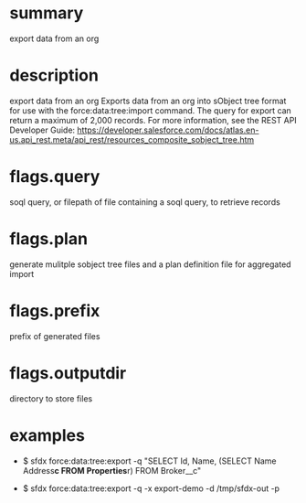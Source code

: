 # summary

export data from an org

# description

export data from an org
Exports data from an org into sObject tree format for use with the force:data:tree:import command.
The query for export can return a maximum of 2,000 records. For more information, see the REST API Developer Guide: https://developer.salesforce.com/docs/atlas.en-us.api_rest.meta/api_rest/resources_composite_sobject_tree.htm

# flags.query

soql query, or filepath of file containing a soql query, to retrieve records

# flags.plan

generate mulitple sobject tree files and a plan definition file for aggregated import

# flags.prefix

prefix of generated files

# flags.outputdir

directory to store files

# examples

- $ sfdx force:data:tree:export -q "SELECT Id, Name, (SELECT Name Address**c FROM Properties**r) FROM Broker\_\_c"

- $ sfdx force:data:tree:export -q <path to file containing soql query> -x export-demo -d /tmp/sfdx-out -p
